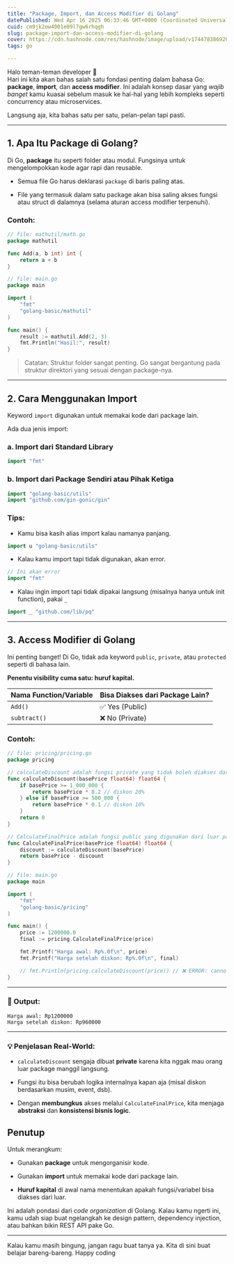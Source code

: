 ```yaml
---
title: "Package, Import, dan Access Modifier di Golang"
datePublished: Wed Apr 16 2025 06:33:46 GMT+0000 (Coordinated Universal Time)
cuid: cm9jk2ow4001e09l7gw6rhqgh
slug: package-import-dan-access-modifier-di-golang
cover: https://cdn.hashnode.com/res/hashnode/image/upload/v1744783869206/20e0ca40-6fe5-4444-8372-15d14805503b.png
tags: go

---
```


Halo teman-teman developer 👋  
Hari ini kita akan bahas salah satu fondasi penting dalam bahasa Go: **package**, **import**, dan **access modifier**. Ini adalah konsep dasar yang *wajib banget* kamu kuasai sebelum masuk ke hal-hal yang lebih kompleks seperti concurrency atau microservices.

Langsung aja, kita bahas satu per satu, pelan-pelan tapi pasti.

---

## 1\. Apa Itu Package di Golang?

Di Go, **package** itu seperti folder atau modul. Fungsinya untuk mengelompokkan kode agar rapi dan reusable.

* Semua file Go harus deklarasi `package` di baris paling atas.
    
* File yang termasuk dalam satu package akan bisa saling akses fungsi atau struct di dalamnya (selama aturan access modifier terpenuhi).
    

### Contoh:

```go
// file: mathutil/math.go
package mathutil

func Add(a, b int) int {
    return a + b
}
```

```go
// file: main.go
package main

import (
    "fmt"
    "golang-basic/mathutil"
)

func main() {
    result := mathutil.Add(2, 3)
    fmt.Println("Hasil:", result)
}
```

> Catatan: Struktur folder sangat penting. Go sangat bergantung pada struktur direktori yang sesuai dengan package-nya.

---

## 2\. Cara Menggunakan Import

Keyword `import` digunakan untuk memakai kode dari package lain.

Ada dua jenis import:

### a. Import dari Standard Library

```go
import "fmt"
```

### b. Import dari Package Sendiri atau Pihak Ketiga

```go
import "golang-basic/utils"
import "github.com/gin-gonic/gin"
```

### Tips:

* Kamu bisa kasih alias import kalau namanya panjang.
    

```go
import u "golang-basic/utils"
```

* Kalau kamu import tapi tidak digunakan, akan error.
    

```go
// Ini akan error
import "fmt"
```

* Kalau ingin import tapi tidak dipakai langsung (misalnya hanya untuk init function), pakai `_`
    

```go
import _ "github.com/lib/pq"
```

---

## 3\. Access Modifier di Golang

Ini penting banget! Di Go, tidak ada keyword `public`, `private`, atau `protected` seperti di bahasa lain.

**Penentu visibility cuma satu: huruf kapital.**

| Nama Function/Variable | Bisa Diakses dari Package Lain? |
| --- | --- |
| `Add()` | ✅ Yes (Public) |
| `subtract()` | ❌ No (Private) |

### Contoh:

```go
// file: pricing/pricing.go
package pricing

// calculateDiscount adalah fungsi private yang tidak boleh diakses dari luar package
func calculateDiscount(basePrice float64) float64 {
    if basePrice >= 1_000_000 {
        return basePrice * 0.2 // diskon 20%
    } else if basePrice >= 500_000 {
        return basePrice * 0.1 // diskon 10%
    }
    return 0
}

// CalculateFinalPrice adalah fungsi public yang digunakan dari luar package
func CalculateFinalPrice(basePrice float64) float64 {
    discount := calculateDiscount(basePrice)
    return basePrice - discount
}

```

```go
// file: main.go
package main

import (
    "fmt"
    "golang-basic/pricing"
)

func main() {
    price := 1200000.0
    final := pricing.CalculateFinalPrice(price)

    fmt.Printf("Harga awal: Rp%.0f\n", price)
    fmt.Printf("Harga setelah diskon: Rp%.0f\n", final)

    // fmt.Println(pricing.calculateDiscount(price)) // ❌ ERROR: cannot refer to unexported name
}
```

---

### 📝 Output:

```plaintext
Harga awal: Rp1200000
Harga setelah diskon: Rp960000
```

---

### 💡 Penjelasan Real-World:

* `calculateDiscount` sengaja dibuat **private** karena kita nggak mau orang luar package manggil langsung.
    
* Fungsi itu bisa berubah logika internalnya kapan aja (misal diskon berdasarkan musim, event, dsb).
    
* Dengan **membungkus** akses melalui `CalculateFinalPrice`, kita menjaga **abstraksi** dan **konsistensi bisnis logic**.
    

## Penutup

Untuk merangkum:

* Gunakan **package** untuk mengorganisir kode.
    
* Gunakan **import** untuk memakai kode dari package lain.
    
* **Huruf kapital** di awal nama menentukan apakah fungsi/variabel bisa diakses dari luar.
    

Ini adalah pondasi dari *code organization* di Golang. Kalau kamu ngerti ini, kamu udah siap buat ngelangkah ke design pattern, dependency injection, atau bahkan bikin REST API pake Go.

---

Kalau kamu masih bingung, jangan ragu buat tanya ya. Kita di sini buat belajar bareng-bareng. Happy coding